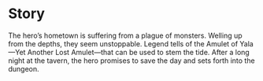 # Story
The hero’s hometown is suffering from a plague of monsters. Welling up from the depths, they seem unstoppable. Legend tells of the Amulet of Yala—Yet Another Lost Amulet—that can be used to stem the tide. After a long night at the tavern, the hero promises to save the day and sets forth into the dungeon.